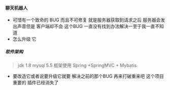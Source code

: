 #### 聊天机器人
* 可惜有一个致命的 BUG 而且不可修复 就是服务器获取到请求之后 服务器会发出声音但是 客户端却不会 这个BUG 一直没有找到办法解决一至于我一直不知道
* 怎么升级 它
##### 软件架构
> jdk 1.8
> mysql 5.5
> 框架使用 Spring +SpringMVC + Mybatis
* 要改造它或者说要升级它就要 解决之前的那个BUG 再来打破重来吧 这个项目重要的 插件已经消失了